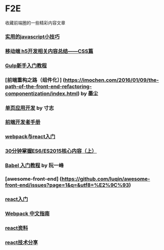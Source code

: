 # F2E
 收藏前端圈的一些精彩内容文章

### [实用的javascript小技巧](http://www.w3ctrain.com/2016/01/19/jstips/) 

### [移动端 h5开发相关内容总结——CSS篇 ](http://blog.csdn.net/yisuowushinian/article/details/50404450)

### [Gulp新手入门教程](http://www.w3ctrain.com/2015/12/22/gulp-for-beginners/)

### [前端重构之路（组件化）] (https://imochen.com/2016/01/09/the-path-of-the-front-end-refactoring-componentization/index.html) by 墨尘

### [单页应用开发](http://island205.github.io/Single-Page-App-Break/%E5%89%8D%E8%A8%80.html) by 寸志
### [前端开发者手册](https://dwqs.gitbooks.io/frontenddevhandbook/content/)

### [webpack与react入门](https://fakefish.github.io/react-webpack-cookbook/index.html)

### [30分钟掌握ES6/ES2015核心内容（上）](https://segmentfault.com/a/1190000004365693)

### [Babel 入门教程](http://www.ruanyifeng.com/blog/2016/01/babel.html) by 阮一峰

### [awesome-front-end] (https://github.com/luqin/awesome-front-end/issues?page=1&q=&utf8=%E2%9C%93)
### [react入门](https://hulufei.gitbooks.io/react-tutorial/content/introduction.html)
### [Webpack 中文指南](https://zhaoda.gitbooks.io/webpack/content/index.html)

### [react资料](https://github.com/dwqs/fedHandlebook/blob/master/learning/react.md)
### [react技术分享](http://guoyongfeng.github.io/idoc/html/%E6%8A%80%E6%9C%AF%E5%88%86%E4%BA%AB/React%E6%8A%80%E6%9C%AF%E5%88%86%E4%BA%AB.html)
